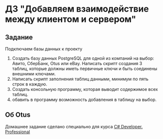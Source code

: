 # ДЗ "Добавляем взаимодействие между клиентом и сервером"

## Задание

Подключаем базы данных к проекту

1. Создать базу данных PostgreSQL для одной из компаний на выбор: Авито, СберБанк, Otus или eBay. Написать скрипт создания 3 таблиц, которые должны иметь первичные ключи и быть соединены внешними ключами.
2. Написать скрипт заполнения таблиц данными, минимум по пять строк в каждую.
3. Создать консольную программу, которая выводит содержимое всех таблиц.
4. обавить в программу возможность добавления в таблицу на выбор.

## Об Otus

Домашнее задание сделано специально для курса [C# Developer. Professional](https://otus.ru/lessons/csharp-professional/)
